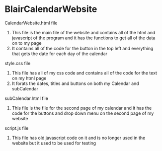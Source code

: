 # BlairCalendarWebsite


CalendarWebsite.html file
1. This file is the main file of the website and contains all of the html and javascript of the program and it has the functions to get all of the data on to my page
2. It contains all of the code for the button in the top left and everything that gets the date for each day of the calendar

style.css file
1. This file has all of my css code and contains all of the code for the text on my html page
2. It forats the dates, titles and buttons on both my Calendar and subCalendar

subCalendar.html file
1. This file is the file for the second page of my calendar and it has the code for the buttons and drop down menu on the second page of my website

script.js file
1. This file has old javascript code on it and is no longer used in the website but it used to be used for testing 
